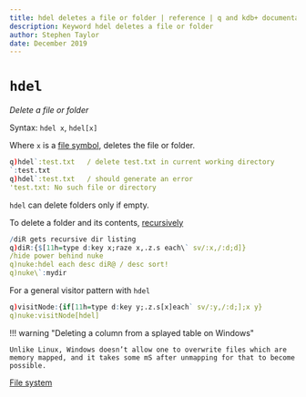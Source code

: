 ```yaml
---
title: hdel deletes a file or folder | reference | q and kdb+ documentation
description: Keyword hdel deletes a file or folder
author: Stephen Taylor
date: December 2019
---
```

# `hdel`


_Delete a file or folder_

Syntax: `hdel x`, `hdel[x]`

Where `x` is a [file symbol](../basics/glossary.md#file-symbol), deletes the file or folder.

```q
q)hdel`:test.txt   / delete test.txt in current working directory
`:test.txt
q)hdel`:test.txt   / should generate an error
'test.txt: No such file or directory
```

`hdel` can delete folders only if empty.

To delete a folder and its contents, [recursively](dotz.md#zs-self)

```q
​/diR gets recursive dir listing​
q)diR:{$[11h=type d:key x;raze x,.z.s each\` sv/:x,/:d;d]}
​/hide power behind nuke​
q)​nuke:hdel​ ​each​ ​​desc diR​@​ / desc sort!​
​q)nuke\`:mydir
```

For a general visitor pattern with `hdel`

```q
​q)visitNode:{if[11h=type d:key y;.z.s[x]each` sv/:y,/:d;];x y}
q)nuke:visitNode[hdel]
```

!!! warning "Deleting a column from a splayed table on Windows"

    Unlike Linux, Windows doesn’t allow one to overwrite files which are memory mapped, and it takes some mS after unmapping for that to become possible.


<i class="fas fa-book-open"></i>
[File system](../basics/files.md)
